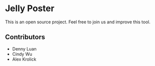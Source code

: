 # Jelly Poster

This is an open source project. Feel free to join us and improve this tool.

## Contributors

- Denny Luan
- Cindy Wu
- Alex Krolick